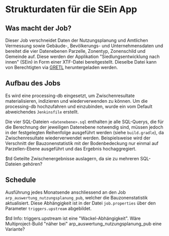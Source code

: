 # Strukturdaten für die SEin App

## Was macht der Job?

Dieser Job verschneidet Daten der Nutzungsplanung und Amtlichen Vermessung sowie Gebäude-, Bevölkerungs- und 
Unternehmensdaten und bereitet die vier Datenebenen Parzelle, Zonentyp, Zonenschild und Gemeinde auf. Diese 
werden der Applikation "Siedlungsentwicklung nach innen" (SEin) in Form einer XTF-Datei bereitgestellt.
Dieselbe Datei kann von Berechtigten via [GRETL](https://gretl.so.ch/) heruntergeladen werden.

## Aufbau des Jobs

Es wird eine processing-db eingesetzt, um Zwischenresultate materialisieren, indizieren und wiederverwenden 
zu können. Um die processing-db hochzufahren und einzubinden, wurde ein vom Default abweichendes `Jenkinsfile` 
erstellt.

Die vier SQL-Dateien `<datenebene>.sql` enthalten je alle SQL-Querys, die für die Berechnung der jeweiligen 
Datenebene notwendig sind, müssen jedoch in der festgelegten Reihenfolge ausgeführt werden (siehe `build.gradle`), 
da Zwischenresultate wiederverwendet werden. Beispielsweise wird der Verschnitt der Bauzonenstatistik mit der 
Bodenbedeckung nur einmal auf Parzellen-Ebene ausgeführt und das Ergebnis hochaggregiert.

$td Geteilte Zwischenergebnisse auslagern, da sie zu mehreren SQL-Dateien gehören?

## Schedule

Ausführung jedes Monatsende anschliessend an den Job `arp_auswertung_nutzungsplanung_pub`, welcher die 
Bauzonenstatistik aktualisiert. Diese Abhängigkeit ist in der Datei `job.properties` über den Parameter 
`triggers.upstream` abgebildet.

$td Info: triggers.upstream ist eine "Wackel-Abhängigkeit". Wäre Multiproject-Build "näher bei" 
arp_auswertung_nutzungsplanung_pub eine Variante?